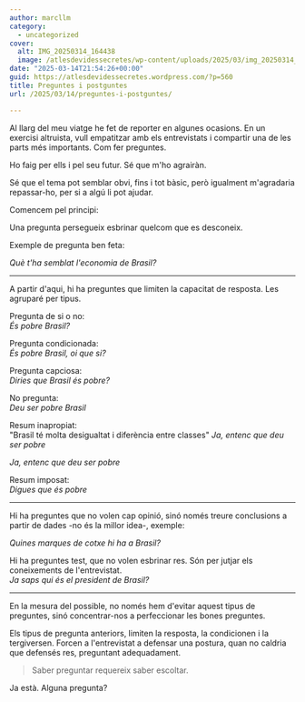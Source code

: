 ```yaml
---
author: marcllm
category:
  - uncategorized
cover:
  alt: IMG_20250314_164438
  image: /atlesdevidessecretes/wp-content/uploads/2025/03/img_20250314_164438.jpg
date: "2025-03-14T21:54:26+00:00"
guid: https://atlesdevidessecretes.wordpress.com/?p=560
title: Preguntes i postguntes
url: /2025/03/14/preguntes-i-postguntes/

---
```

Al llarg del meu viatge he fet de reporter en algunes ocasions. En un exercisi altruista, vull empatitzar amb els entrevistats i compartir una de les parts més importants. Com fer preguntes.

Ho faig per ells i pel seu futur. Sé que m'ho agrairàn.

Sé que el tema pot semblar obvi, fins i tot bàsic, però igualment m'agradaria repassar-ho, per si a algú li pot ajudar.

Comencem pel principi:

Una pregunta persegueix esbrinar quelcom que es desconeix.

Exemple de pregunta ben feta:

_Què t'ha semblat l'economia de Brasil?_

* * *

A partir d'aqui, hi ha preguntes que limiten la capacitat de resposta. Les agruparé per tipus.

Pregunta de si o no:  
_És pobre Brasil?_

Pregunta condicionada:  
_És pobre Brasil, oi que si?_

Pregunta capciosa:  
_Diries que Brasil és pobre?_

No pregunta:  
_Deu ser pobre Brasil_

Resum inapropiat:  
"Brasil té molta desigualtat i diferència entre classes" _Ja, entenc que deu ser pobre_

_Ja, entenc que deu ser pobre_

Resum imposat:  
_Digues que és pobre_

* * *


Hi ha preguntes que no volen cap opinió, sinó només treure conclusions a partir de dades -no és la millor idea-, exemple:

_Quines marques de cotxe hi ha a Brasil?_

Hi ha preguntes test, que no volen esbrinar res. Són per jutjar els coneixements de l'entrevistat.  
_Ja saps qui és el president de Brasil?_

* * *

En la mesura del possible, no només hem d'evitar aquest tipus de preguntes, sinó concentrar-nos a perfeccionar les bones preguntes.

Els tipus de pregunta anteriors, limiten la resposta, la condicionen i la tergiversen. Forcen a l'entrevistat a defensar una postura, quan no caldria que defensés res, preguntant adequadament.

> Saber preguntar requereix saber escoltar.

Ja està. Alguna pregunta?
